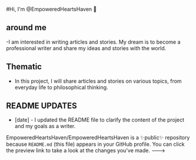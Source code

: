 #Hi, I'm @EmpoweredHeartsHaven 👋

## around me
-I am interested in writing articles and stories.
My dream is to become a professional writer and share my ideas and stories with the world.

## Thematic
- In this project, I will share articles and stories on various topics, from everyday life to philosophical thinking.

## README UPDATES
- [date] - I updated the README file to clarify the content of the project and my goals as a writer.

<!---
EmpoweredHeartsHaven/EmpoweredHeartsHaven is a public repository because the `README.md` file (this file) appears in your GitHub profile.
You can click on the direct link to see the changes you made.
--->

EmpoweredHeartsHaven/EmpoweredHeartsHaven is a ✨public✨ repository because `README.md` (this file) appears in your GitHub profile.
You can click the preview link to take a look at the changes you've made.
--->
